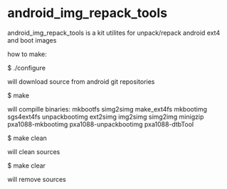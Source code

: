 android_img_repack_tools
====================

android_img_repack_tools is a kit utilites for unpack/repack android ext4 and boot images

how to make:

$ ./configure

will download source from android git repositories

$ make

will compille binaries:
mkbootfs
simg2simg
make_ext4fs
mkbootimg
sgs4ext4fs
unpackbootimg
ext2simg
img2simg
simg2img
minigzip
pxa1088-mkbootimg
pxa1088-unpackbootimg
pxa1088-dtbTool

$ make clean

will clean sources

$ make clear

will remove sources

